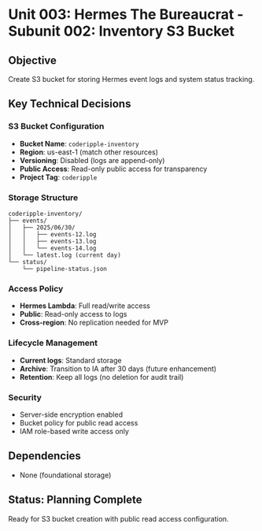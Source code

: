 # Unit 003: Hermes The Bureaucrat - Subunit 002: Inventory S3 Bucket

## Objective
Create S3 bucket for storing Hermes event logs and system status tracking.

## Key Technical Decisions

### S3 Bucket Configuration
- **Bucket Name**: `coderipple-inventory`
- **Region**: us-east-1 (match other resources)
- **Versioning**: Disabled (logs are append-only)
- **Public Access**: Read-only public access for transparency
- **Project Tag**: `coderipple`

### Storage Structure
```
coderipple-inventory/
├── events/
│   ├── 2025/06/30/
│   │   ├── events-12.log
│   │   ├── events-13.log
│   │   └── events-14.log
│   └── latest.log (current day)
└── status/
    └── pipeline-status.json
```

### Access Policy
- **Hermes Lambda**: Full read/write access
- **Public**: Read-only access to logs
- **Cross-region**: No replication needed for MVP

### Lifecycle Management
- **Current logs**: Standard storage
- **Archive**: Transition to IA after 30 days (future enhancement)
- **Retention**: Keep all logs (no deletion for audit trail)

### Security
- Server-side encryption enabled
- Bucket policy for public read access
- IAM role-based write access only

## Dependencies
- None (foundational storage)

## Status: Planning Complete
Ready for S3 bucket creation with public read access configuration.
